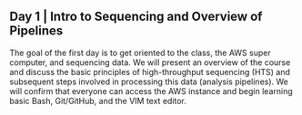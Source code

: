## Day 1 | Intro to Sequencing and Overview of Pipelines

The goal of the first day is to get oriented to the class, the AWS super computer, and sequencing data. We will present an overview of the course and discuss the basic principles of high-throughput sequencing (HTS) and subsequent steps involved in processing this data (analysis pipelines). We will confirm that everyone can access the AWS instance and begin learning basic Bash, Git/GitHub, and the VIM text editor.
